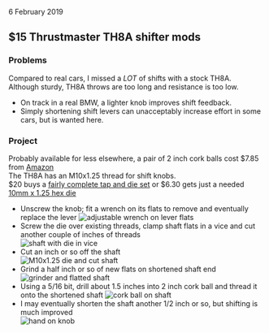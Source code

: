6 February 2019

## $15 Thrustmaster TH8A shifter mods

### Problems
Compared to real cars, I missed a *LOT* of shifts with a stock TH8A.  
Although sturdy, TH8A throws are too long and resistance is too low.
*  On track in a real BMW, a lighter knob improves shift feedback.
*  Simply shortening shift levers can unacceptably increase effort in some cars, but is wanted here.

### Project
Probably available for less elsewhere, a pair of 2 inch cork balls cost $7.85 from [Amazon](https://www.amazon.com/gp/product/B01312FOFO)  
The TH8A has an M10x1.25 thread for shift knobs.  
$20 buys a [fairly complete tap and die set](https://www.amazon.com/gp/product/B01312FOFO) or $6.30 gets just a needed [10mm x 1.25 hex die](https://www.amazon.com/gp/product/B01312FOFO)  


*   Unscrew the knob; fit a wrench on its flats to remove and eventually replace the lever
![adjustable wrench on lever flats](wrench.jpg)  
*   Screw the die over existing threads, clamp shaft flats in a vice and cut another couple of inches of threads  
![shaft with die in vice](vice.jpg)  
*   Cut an inch or so off the shaft  
![M10x1.25 die and cut shaft](cut.jpg)  
*   Grind a half inch or so of new flats on shortened shaft end
![grinder and flatted shaft](flats.jpg)  
* Using a 5/16 bit, drill about 1.5 inches into 2 inch cork ball and thread it onto the shortened shaft
![cork ball on shaft](cork.jpg)
* I may eventually shorten the shaft another 1/2 inch or so, but shifting is much improved  
![hand on knob](grip.jpg)
